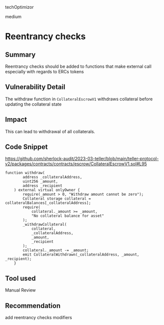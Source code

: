 techOptimizor

medium

# Reentrancy checks

## Summary
Reentrancy checks should be added to functions that make external call especially with regards to ERCs tokens
## Vulnerability Detail
The withdraw function in `CollateralEscrowV1` withdraws collateral before updating the collateral state

## Impact
This can lead to withdrawal of all collaterals.
## Code Snippet
https://github.com/sherlock-audit/2023-03-teller/blob/main/teller-protocol-v2/packages/contracts/contracts/escrow/CollateralEscrowV1.sol#L95

```solidity
function withdraw(
        address _collateralAddress,
        uint256 _amount,
        address _recipient
    ) external virtual onlyOwner {
        require(_amount > 0, "Withdraw amount cannot be zero");
        Collateral storage collateral = collateralBalances[_collateralAddress];
        require(
            collateral._amount >= _amount,
            "No collateral balance for asset"
        );
        _withdrawCollateral(
            collateral,
            _collateralAddress,
            _amount,
            _recipient
        );
        collateral._amount -= _amount;
        emit CollateralWithdrawn(_collateralAddress, _amount, _recipient);
    }
```
## Tool used

Manual Review

## Recommendation
add reentrancy checks modifiers